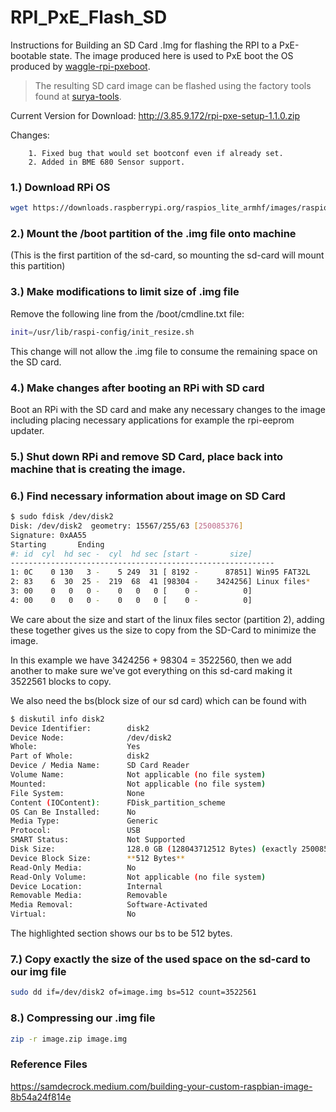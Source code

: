 # RPI_PxE_Flash_SD
Instructions for Building an SD Card .Img for flashing the RPI to a PxE-bootable state. The image produced here is used to PxE boot the OS produced by [waggle-rpi-pxeboot](https://github.com/waggle-sensor/waggle-rpi-pxeboot).

> The resulting SD card image can be flashed using the factory tools found at [surya-tools](https://github.com/waggle-sensor/surya-tools).

Current Version for Download: http://3.85.9.172/rpi-pxe-setup-1.1.0.zip

Changes:

        1. Fixed bug that would set bootconf even if already set.   
        2. Added in BME 680 Sensor support.   

### 1.) Download RPi OS

``` bash
wget https://downloads.raspberrypi.org/raspios_lite_armhf/images/raspios_lite_armhf-2021-03-25/2021-03-04-raspios-buster-armhf-lite.zip
```

### 2.) Mount the /boot partition of the .img file onto machine

(This is the first partition of the sd-card, so mounting the sd-card will mount this partition)

### 3.) Make modifications to limit size of .img file

Remove the following line from the /boot/cmdline.txt file:
``` bash
init=/usr/lib/raspi-config/init_resize.sh
```

This change will not allow the .img file to consume the remaining space on the SD card.

### 4.) Make changes after booting an RPi with SD card

Boot an RPi with the SD card and make any necessary changes to the image including placing necessary applications for example the rpi-eeprom updater.

### 5.) Shut down RPi and remove SD Card, place back into machine that is creating the image.

### 6.) Find necessary information about image on SD Card

``` bash
$ sudo fdisk /dev/disk2
Disk: /dev/disk2  geometry: 15567/255/63 [250085376]
Signature: 0xAA55
Starting       Ending
#: id  cyl  hd sec -  cyl  hd sec [start -       size]
-----------------------------------------------------------
1: 0C    0 130   3 -    5 249  31 [ 8192 -      87851] Win95 FAT32L
2: 83    6  30  25 -  219  68  41 [98304 -    3424256] Linux files*
3: 00    0   0   0 -    0   0   0 [    0 -          0]     
4: 00    0   0   0 -    0   0   0 [    0 -          0]
```

We care about the size and start of the linux files sector (partition 2), adding these together gives us the size to copy from the SD-Card to minimize the image.   

In this example we have 3424256 + 98304 = 3522560, then we add another to make sure we've got everything on this sd-card making it 3522561 blocks to copy.   

We also need the bs(block size of our sd card) which can be found with

```bash
$ diskutil info disk2
Device Identifier:        disk2
Device Node:              /dev/disk2
Whole:                    Yes
Part of Whole:            disk2
Device / Media Name:      SD Card Reader
Volume Name:              Not applicable (no file system)
Mounted:                  Not applicable (no file system)
File System:              None
Content (IOContent):      FDisk_partition_scheme
OS Can Be Installed:      No
Media Type:               Generic
Protocol:                 USB
SMART Status:             Not Supported
Disk Size:                128.0 GB (128043712512 Bytes) (exactly 250085376 512-Byte-Units)
Device Block Size:        **512 Bytes**
Read-Only Media:          No
Read-Only Volume:         Not applicable (no file system)
Device Location:          Internal
Removable Media:          Removable
Media Removal:            Software-Activated
Virtual:                  No
```

The highlighted section shows our bs to be 512 bytes.

### 7.) Copy exactly the size of the used space on the sd-card to our img file

``` bash
sudo dd if=/dev/disk2 of=image.img bs=512 count=3522561
```

### 8.) Compressing our .img file

``` bash
zip -r image.zip image.img
```

### Reference Files
https://samdecrock.medium.com/building-your-custom-raspbian-image-8b54a24f814e

